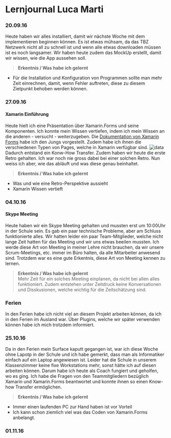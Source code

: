 # Lernjournal Luca Marti
### 20.09.16
Heute haben wir alles installiert, damit wir nächste Woche mit dem implementieren beginnen können. Es ist etwas mühsam, da das TBZ Netzwerk nicht all zu schnell ist und wenn alle etwas downloaden müssen ist es noch langsamer. Wir haben heute zudem das MockUp erstellt, damit wir wissen, wie die App aussehen soll.  
> **Erkentnis / Was habe ich gelernt**  
- Für die Installation und Konfiguration von Programmen sollte man mehr Zeit einrechnen, damit, wenn Fehler auftreten, diese zu diesem Zietpunkt behoben werden können. 

### 27.09.16
#### Xamarin Einführung
Heute hielt ich eine Präsentation über Xamarin.Forms und seine Komponenten. Ich konnte mein Wissen vertiefen, indem ich mein Wissen an die anderen - versucht - weiterzugeben. Die [Dokumentation von Xamarin Forms](https://developer.xamarin.com/guides/xamarin-forms/) habe ich den Jungs vorgestellt. Zudem habe ich ihnen die verschiedenen Typen von Pages, welche in Xamarin verfügbar sind. 
![data](https://developer.xamarin.com/guides/xamarin-forms/controls/Pages/Images/Pages-sml.png)  
Dadurch entstand ein Konw-How Transfer. 
Zudem haben wir heute die erste Retro gehalten. Ich war noch nie gross dabei bei einer solchen Retro. Nun weiss ich aber, wie das abläuft und was diese genau beinhaltet. 
> **Erkentnis / Was habe ich gelernt**  
- Was und wie eine Retro-Perspektive aussieht
- Xamarin Wissen vertieft

### 04.10.16
#### Skype Meeting 
Heute haben wir ein Skype Meeting gehalten und mussten erst um 10:00Uhr in der Schule sein. Es gab ein paar technische Probleme, aber am Schluss funktionierte alles. 
Wir hatten leider ein paar Team-Mitglieder, welche nicht lange Zeit hatten für das Meeting und wir uns etwas beeilen mussten. Ich werde diese Art von Meeting in meiner Lehre nicht brauchen, da wir unsere Scrum-Meetings, etc. immer im Büro halten, da alle Mitarbeiter anwesend sind. Trotzdem war es eine gute Erkentnis, diese Art von Meeting kennen zu lernen.  

> **Erkentnis / Was habe ich gelernt**  
Mehr Zeit für ein solches Meeting einplanen, da nicht bei allen alles funktioniert. Zudem entstehen unter Zeitdruck keine Konversationen und Disskusionen, welche wichtig für die Zeitschätzung sind.  

### Ferien
In den Ferien habe ich nicht viel an diesem Projekt arbeiten können, da ich in den Ferien im Ausland war. Über Plugins, welche wir später verwenden können habe ich mich trotzdem informiert. 
### 25.10.16
Da in den Ferien mein Surface kaputt gegangen ist, war ich diese Woche ohne Lapotp in der Schule und ich habe gemerkt, dass man als Informatiker einfach auf ein Laptop angewiesen ist. Leider hat die Schule in unserem Klassenzimmer keine fixe Workstations mehr, sonst hätte ich auf diesen arbeiten können. Darum habe ich heute als Coach fungiert und geholfen, wo es ging. Ich habe die Fragen von den Teammitgliedern bezüglich Xamarin und Xamarin.Forms beantwortet und konnte ihnen so einen Know-how Transfer ermöglichen.  

> **Erkentnis / Was habe ich gelernt**
- Immer einen laufenden PC zur Hand haben ist vor Vorteil  
- Ich kann schon ziemlich viel was das Coden von Xamarin.Forms anbelangt.  

### 01.11.16

